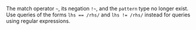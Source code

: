 The match operator `~`, its negation `!~`, and the `pattern` type no longer
exist. Use queries of the forms `lhs == /rhs/` and `lhs != /rhs/` instead for
queries using regular expressions.
